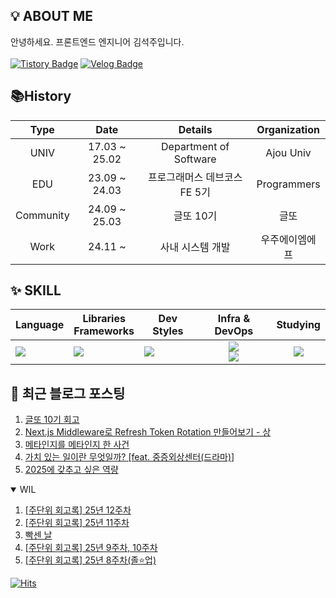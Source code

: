 ## 💡 ABOUT ME

안녕하세요. 프론트엔드 엔지니어 김석주입니다.<br />
<br />
[![Tistory Badge](https://img.shields.io/badge/기록_블로그-shqpdltm.tistory.com-ff5a4a?style=flat-square&logo=Tistory)](https://shqpdltm.tistory.com/)
[![Velog Badge](https://img.shields.io/badge/TIL&번역_Velog-@asdfg7123-Brightgreen?style=flat-square&logo=Velog)](https://velog.io/@asdfg7123/)

## 📚History
| Type | Date | Details | Organization |
| :---: | :---: | :---: | :---: |
| UNIV | 17.03 ~ 25.02 | Department of Software | Ajou Univ |
| EDU | 23.09 ~ 24.03 | 프로그래머스 데브코스 FE 5기 | Programmers |
| Community | 24.09 ~ 25.03 | 글또 10기 | 글또 |
| Work | 24.11 ~ | 사내 시스템 개발 | 우주에이엠에프 |

## ✨ SKILL

| Language                                                   | Libraries <br /> Frameworks                                         | Dev Styles                                                                      |                                                                        Infra & DevOps                                                                        | Studying                                          |
| ---------------------------------------------------------- | ------------------------------------------------------------------- | ------------------------------------------------------------------------------- | :----------------------------------------------------------------------------------------------------------------------------------------------------------: | :------------------------------------------------: |
| <img src="https://skillicons.dev/icons?i=js,ts&perline="/> | <img src="https://skillicons.dev/icons?i=react,vue&perline="/><br/> | <img src="https://skillicons.dev/icons?i=styledcomponents,sass&perline="/><br/> | <img src="https://skillicons.dev/icons?i=aws,vercel,vite&perline="/> <br/> <img src="https://skillicons.dev/icons?i=githubactions,ubuntu,discord&perline="/> | <img src="https://skillicons.dev/icons?i=nextjs"/> |


## 📄 최근 블로그 포스팅

<div align="left">
<!-- LATEST_POSTS -->

1. <a href="https://shqpdltm.tistory.com/79" target="_blank">글또 10기 회고</a>
2. <a href="https://shqpdltm.tistory.com/78" target="_blank">Next.js Middleware로 Refresh Token Rotation 만들어보기 - 상</a>
3. <a href="https://shqpdltm.tistory.com/77" target="_blank">메타인지를 메타인지 한 사건</a>
4. <a href="https://shqpdltm.tistory.com/76" target="_blank">가치 있는 일이란 무엇일까? [feat. 중증외상센터(드라마)]</a>
5. <a href="https://shqpdltm.tistory.com/74" target="_blank">2025에 갖추고 싶은 역량</a>

<!-- LATEST_POSTS_END -->
</div>
<details open>
  <summary>WIL</summary>
<!-- LATEST_TILS -->

1. <a href="https://velog.io/@asdfg7123/%EC%A3%BC%EB%8B%A8%EC%9C%84-%ED%9A%8C%EA%B3%A0%EB%A1%9D-25%EB%85%84-12%EC%A3%BC%EC%B0%A8" target="_blank">[주단위 회고록] 25년 12주차</a>
2. <a href="https://velog.io/@asdfg7123/%EC%A3%BC%EB%8B%A8%EC%9C%84-%ED%9A%8C%EA%B3%A0%EB%A1%9D-25%EB%85%84-11%EC%A3%BC%EC%B0%A8" target="_blank">[주단위 회고록] 25년 11주차</a>
3. <a href="https://velog.io/@asdfg7123/%EB%B9%A1%EC%84%BC-%EB%82%A0" target="_blank">빡센 날</a>
4. <a href="https://velog.io/@asdfg7123/%EC%A3%BC%EB%8B%A8%EC%9C%84-%ED%9A%8C%EA%B3%A0%EB%A1%9D-25%EB%85%84-9%EC%A3%BC%EC%B0%A8-10%EC%A3%BC%EC%B0%A8" target="_blank">[주단위 회고록] 25년 9주차, 10주차</a>
5. <a href="https://velog.io/@asdfg7123/%EC%A3%BC%EB%8B%A8%EC%9C%84-%ED%9A%8C%EA%B3%A0%EB%A1%9D-25%EB%85%84-8%EC%A3%BC%EC%B0%A8%EC%A1%B8%EC%97%85" target="_blank">[주단위 회고록] 25년 8주차(졸⭐️업)</a>

<!-- LATEST_TILS_END -->
</details>

<!--
## 🎯커밋 챌린지 from 2023.09.14

<div align="center">
  <a href="https://git.io/streak-stats">
    <img src="https://streak-stats.demolab.com?user=ksjdev" alt="GitHub Streak" />
  </a>
</div>
-->
<!-- [![Solved.ac Profile](http://mazassumnida.wtf/api/v2/generate_badge?boj=asdfg7123)](https://solved.ac/asdfg7123/) -->


[![Hits](https://hits.seeyoufarm.com/api/count/incr/badge.svg?url=https%3A%2F%2Fgithub.com%2FSoJuSo&count_bg=%2350A1DF&title_bg=%23555555&icon=&icon_color=%23E7E7E7&title=hits&edge_flat=false)](https://github.com/SoJuSo)
